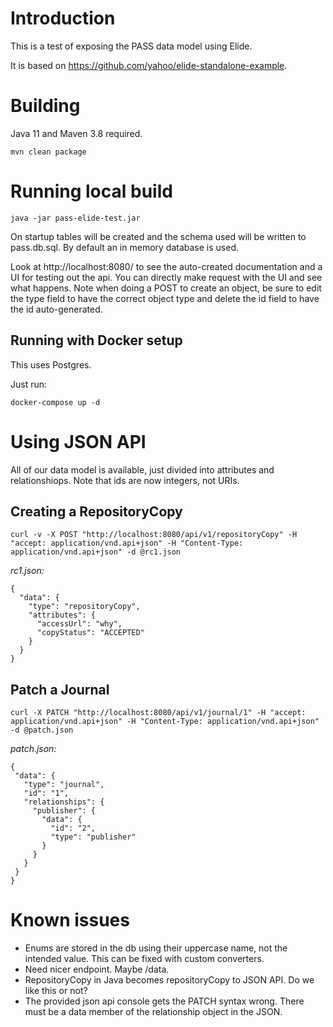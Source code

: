 # Introduction

This is a test of exposing the PASS data model using Elide.

It is based on https://github.com/yahoo/elide-standalone-example.

# Building

Java 11 and Maven 3.8 required.

```
mvn clean package
```

# Running local build

```
java -jar pass-elide-test.jar
```

On startup tables will be created and the schema used will be written to pass.db.sql.
By default an in memory database is used.

Look at http://localhost:8080/ to see the auto-created documentation and a UI for testing out the api. You can directly make request with the UI and see what happens. Note when doing a POST to create an object, be sure to edit the type field to have the correct object type and delete the id field to have the id auto-generated.

## Running with Docker setup

This uses Postgres.

Just run:
```
docker-compose up -d
```

# Using JSON API

All of our data model is available, just divided into attributes and relationshiops. Note that ids are now integers, not URIs.

## Creating a RepositoryCopy

```
curl -v -X POST "http://localhost:8080/api/v1/repositoryCopy" -H "accept: application/vnd.api+json" -H "Content-Type: application/vnd.api+json" -d @rc1.json
```

*rc1.json:*
```
{
  "data": {
    "type": "repositoryCopy",
    "attributes": {
      "accessUrl": "why",
      "copyStatus": "ACCEPTED"
    }
  }
}
```

## Patch a Journal

```
curl -X PATCH "http://localhost:8080/api/v1/journal/1" -H "accept: application/vnd.api+json" -H "Content-Type: application/vnd.api+json" -d @patch.json
```

*patch.json:*
 ```
 {
  "data": {
    "type": "journal",
    "id": "1",
    "relationships": {
      "publisher": {
        "data": {
          "id": "2",
          "type": "publisher"
        }
      }
    }
  }
}
```


# Known issues

  * Enums are stored in the db using their uppercase name, not the intended value. This can be fixed with custom converters.
  * Need nicer endpoint. Maybe /data. 
  * RepositoryCopy in Java becomes repositoryCopy to JSON API. Do we like this or not?
  * The provided json api console gets the PATCH syntax wrong. There must be a data member of the relationship object in the JSON.


  
